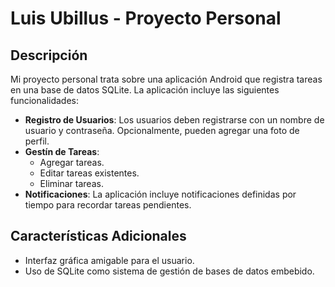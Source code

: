 # Luis Ubillus - Proyecto Personal

## Descripción
Mi proyecto personal trata sobre una aplicación Android que registra tareas en una base de datos SQLite. La aplicación incluye las siguientes funcionalidades:

- **Registro de Usuarios**: Los usuarios deben registrarse con un nombre de usuario y contraseña. Opcionalmente, pueden agregar una foto de perfil.
- **Gestín de Tareas**:
  - Agregar tareas.
  - Editar tareas existentes.
  - Eliminar tareas.
- **Notificaciones**: La aplicación incluye notificaciones definidas por tiempo para recordar tareas pendientes.

## Características Adicionales
- Interfaz gráfica amigable para el usuario.
- Uso de SQLite como sistema de gestión de bases de datos embebido.
